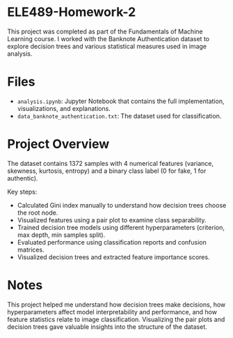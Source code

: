 # ELE489-Homework-2

This project was completed as part of the Fundamentals of Machine Learning course. I worked with the Banknote Authentication dataset to explore decision trees and various statistical measures used in image analysis.

# Files
- `analysis.ipynb`: Jupyter Notebook that contains the full implementation, visualizations, and explanations.
- `data_banknote_authentication.txt`: The dataset used for classification.

# Project Overview
The dataset contains 1372 samples with 4 numerical features (variance, skewness, kurtosis, entropy) and a binary class label (0 for fake, 1 for authentic).

Key steps:
- Calculated Gini index manually to understand how decision trees choose the root node.
- Visualized features using a pair plot to examine class separability.
- Trained decision tree models using different hyperparameters (criterion, max depth, min samples split).
- Evaluated performance using classification reports and confusion matrices.
- Visualized decision trees and extracted feature importance scores.

# Notes
This project helped me understand how decision trees make decisions, how hyperparameters affect model interpretability and performance, and how feature statistics relate to image classification. Visualizing the pair plots and decision trees gave valuable insights into the structure of the dataset.
